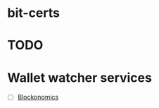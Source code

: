 # bit-certs

# TODO

# Wallet watcher services
- [ ] [Blockonomics](https://www.blockonomics.co/merchants?ref=8ACUPcaQzKcVthQvwaw5WqYkRN3R4)
